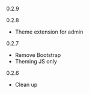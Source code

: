 0.2.9


0.2.8
- Theme extension for admin

0.2.7
- Remove Bootstrap
- Theming JS only

0.2.6
- Clean up
